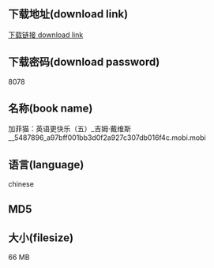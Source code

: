 ## 下载地址(download link)
[下载链接 download link](https://tutu365.netlify.app/?s=%E5%8A%A0%E8%8F%B2%E7%8C%AB%EF%BC%9A%E8%8B%B1%E8%AF%AD%E6%9B%B4%E5%BF%AB%E4%B9%90%EF%BC%88%E4%BA%94%EF%BC%89_%E5%90%89%E5%A7%86%C2%B7%E6%88%B4%E7%BB%B4%E6%96%AF__5487896_a97bff001bb3d0f2a927c307db016f4c.mobi)

## 下载密码(download password)
8078

## 名称(book name)
加菲猫：英语更快乐（五）_吉姆·戴维斯__5487896_a97bff001bb3d0f2a927c307db016f4c.mobi.mobi

## 语言(language)
chinese

## MD5


## 大小(filesize)
66 MB
